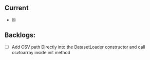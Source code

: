 ## Current

- [x] 

## Backlogs:

- [ ] Add CSV path Directly into the DatasetLoader constructor 
and call csvtoarray inside init method 